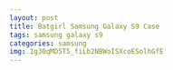 ```yaml
---
layout: post
title: Batgirl Samsung Galaxy S9 Case
tags: samsung galaxy s9
categories: samsung
img: 1g30qMD5T5_fiLb2NBWoISXcoESolhGfE
---
```

